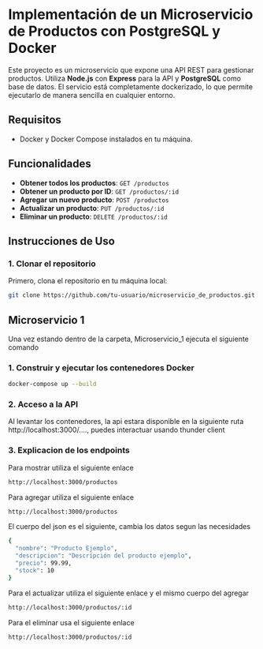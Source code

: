 # Implementación de un Microservicio de Productos con PostgreSQL y Docker

Este proyecto es un microservicio que expone una API REST para gestionar productos. Utiliza **Node.js** con **Express** para la API y **PostgreSQL** como base de datos. El servicio está completamente dockerizado, lo que permite ejecutarlo de manera sencilla en cualquier entorno.

## Requisitos

- Docker y Docker Compose instalados en tu máquina.

## Funcionalidades

- **Obtener todos los productos**: `GET /productos`
- **Obtener un producto por ID**: `GET /productos/:id`
- **Agregar un nuevo producto**: `POST /productos`
- **Actualizar un producto**: `PUT /productos/:id`
- **Eliminar un producto**: `DELETE /productos/:id`

## Instrucciones de Uso

### 1. Clonar el repositorio

Primero, clona el repositorio en tu máquina local:

```bash
git clone https://github.com/tu-usuario/microservicio_de_productos.git
```
## Microservicio 1
Una vez estando dentro de la carpeta, Microservicio_1 ejecuta el siguiente comando
### 1. Construir y ejecutar los contenedores Docker
```bash
docker-compose up --build
```

### 2. Acceso a la API
Al levantar los contenedores, la api estara disponible en la siguiente ruta http://localhost:3000/...., puedes interactuar usando thunder client

### 3. Explicacion de los endpoints
Para mostrar utiliza el siguiente enlace
```bash
http://localhost:3000/productos
```

Para agregar utiliza el siguiente enlace
```bash
http://localhost:3000/productos
```
El cuerpo del json es el siguiente, cambia los datos segun las necesidades
```bash
{
  "nombre": "Producto Ejemplo",
  "descripcion": "Descripción del producto ejemplo",
  "precio": 99.99,
  "stock": 10
}
```
Para el actualizar utiliza el siguiente enlace y el mismo cuerpo del agregar
```bash
http://localhost:3000/productos/:id
```
Para el eliminar usa el siguiente enlace 
```bash
http://localhost:3000/productos/:id
```

